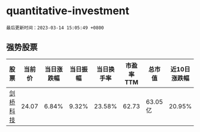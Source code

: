 # quantitative-investment

`最后更新时间：2023-03-14 15:05:49 +0800`

## 强势股票

|股票|当前价|当日涨跌幅|当日振幅|当日换手率|市盈率TTM|总市值|近10日涨跌幅|
|----|----|----|----|----|----|----|----|
|[剑桥科技](https://xueqiu.com/S/SH603083)|24.07|6.84%|9.32%|23.58%|62.73|63.05亿|20.95%|

